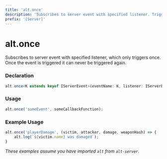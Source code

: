 ```yaml
---
title: 'alt.once'
description: 'Subscribes to server event with specified listener. Triggers once.'
prefix: '[Server]'
---
```


# alt.once

Subscribes to server event with specified listener, which only triggers once. Once the event is triggered it can never be triggered again.

### Declaration

```typescript
alt.once<K extends keyof IServerEvent>(eventName: K, listener: IServerEvent[K]): void
```

### Usage

```js
alt.once('someEvent', someCallbackFunction);
```

### Example Usage

```js
alt.once('playerDamage', (victim, attacker, damage, weaponHash) => {
    alt.log(`${victim.name} was damaged`);
}
```

_These examples assume you have imported `alt` from `alt-server`._